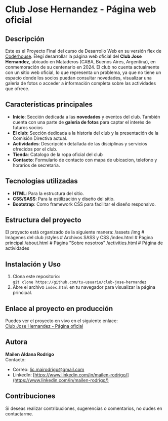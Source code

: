 # Club Jose Hernandez - Página web oficial

## Descripción
Este es el Proyecto Final del curso de Desarrollo Web en su versión flex de [Coderhouse](https://www.coderhouse.com/). Elegí desarrollar la página web oficial del **Club Jose Hernandez**, ubicado en Mataderos (CABA, Buenos Aires, Argentina), en conmemoración de su centenario en 2024. El club no cuenta actualmente con un sitio web oficial, lo que representa un problema, ya que no tiene un espacio donde los socios puedan consultar novedades, visualizar una galería de fotos o acceder a información completa sobre las actividades que ofrece.

## Características principales
- **Inicio**: Sección dedicada a las **novedades** y eventos del club. También cuenta con una parte de **galeria de fotos** para captar el interés de futuros socios 
- **El club**: Sección dedicada a la historia del club y la presentación de la Comisión Directiva actual.
- **Actividades**: Descripción detallada de las disciplinas y servicios ofrecidos por el club.
- **Tienda**: Catalogo de la ropa oficial del club
- **Contacto**: Formulario de contacto con mapa de ubicacion, telefono y horarios de secretaría.

## Tecnologías utilizadas
- **HTML**: Para la estructura del sitio.
- **CSS/SASS**: Para la estilización y diseño del sitio.
- **Bootstrap**: Como framework CSS para facilitar el diseño responsivo.

## Estructura del proyecto
El proyecto está organizado de la siguiente manera:
/assets /img # Imágenes del club 
/styles # Archivos SASS y CSS 
/index.html # Página principal 
/about.html # Página "Sobre nosotros" 
/activities.html # Página de actividades


## Instalación y Uso
1. Clona este repositorio:  
   `git clone https://github.com/tu-usuario/club-jose-hernandez`
2. Abre el archivo `index.html` en tu navegador para visualizar la página principal.

## Enlace al proyecto en producción
Puedes ver el proyecto en vivo en el siguiente enlace:  
[Club Jose Hernandez - Página oficial](https://jh-oficial.vercel.app/)

## Autora
**Mailen Aldana Rodrigo**  
Contacto:  
- Correo: [lic.mairodrigo@gmail.com](mailto:lic.mairodrigo@gmail.com)  
- LinkedIn: [https://www.linkedin.com/in/mailen-rodrigo/](https://www.linkedin.com/in/mailen-rodrigo/)

## Contribuciones
Si deseas realizar contribuciones, sugerencias o comentarios, no dudes en contactarme.
